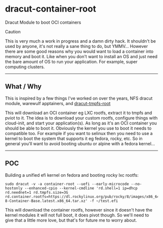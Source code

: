 # dracut-container-root

Dracut Module to boot OCI containers

> [!caution]
> This is very much a work in progress and a damn dirty hack. It shouldn't be used by anyone, it's not really a sane thing to do, but YMMV...
> However there are some good reasons why you would want to load a container into memory and boot it.
> Like when you don't want to install an OS and just need the bare amount of OS to run your application.
> For example, super computing clusters.

---

## What / Why

This is inspired by a few things I've worked on over the years, NFS dracut module, warewulf apptainers, and [dracut-tmpfs-root](https://github.com/wutcat/dracut-tmpfs-root)

This will download an OCI container eg LXC rootfs, extract it to tmpfs and pviot to it. The idea is to download your custom rootfs, configure things with cloud-init, and start your application(s). As long as it's an OCI container you should be able to boot it. Obviously the kernel you use to boot it needs to compatible too. For example if you want to selinux then you need to use a kernel to boot the system that supports it eg fedora, rocky, etc. So in general you'll want to avoid booting ubuntu or alpine with a fedora kernel...

---

## POC

Building a unified efi kernel on fedora and booting rocky lxc rootfs:

```shell
sudo dracut -v -a container-root --uefi --early-microcode --no-hostonly --enhanced-cpio --kernel-cmdline 'rd.shell=1 ip=dhcp rd.neednet=1 rd.tmpfs.size=3G rd.container.rootfs=https://dl.rockylinux.org/pub/rocky/8/images/x86_64/Rocky-8-Container-Base.latest.x86_64.tar.xz' -f ~/test.efi

```

This will download the container rootfs, however since it doesn't have the kernel modules it will not full boot, it does pivot though. So we'll need to give that a little more love, but that's for future me to worry about.
